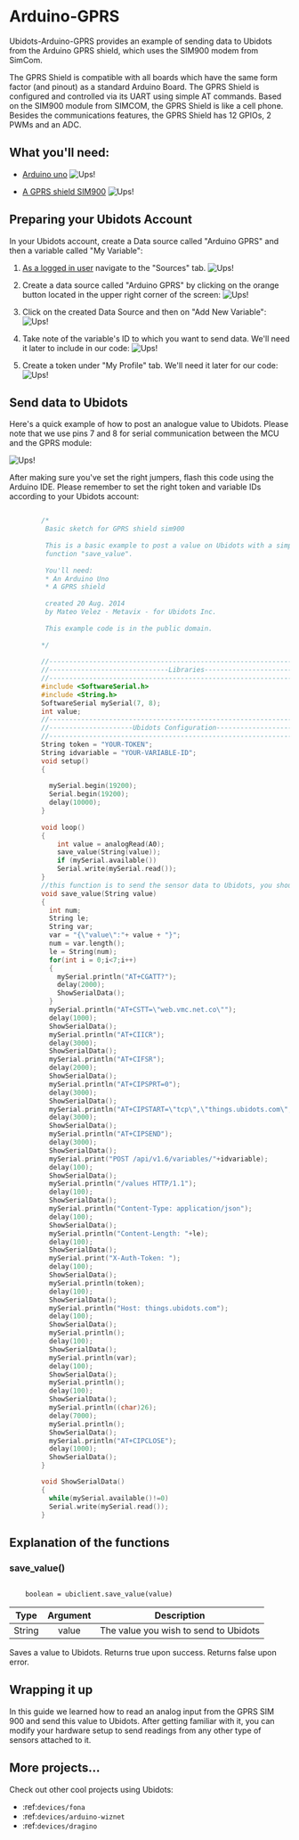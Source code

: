# Arduino-GPRS

Ubidots-Arduino-GPRS provides an example of sending data to Ubidots from the Arduino GPRS shield, which uses the SIM900 modem from SimCom.

The GPRS Shield is compatible with all boards which have the same form factor (and pinout) as a standard Arduino Board. The GPRS Shield is configured and controlled via its UART using simple AT commands. Based on the SIM900 module from SIMCOM, the GPRS Shield is like a cell phone. Besides the communications features, the GPRS Shield has 12 GPIOs, 2 PWMs and an ADC.

## What you'll need:

* [Arduino uno](http://arduino.cc/en/Main/ArduinoBoardUno)
  ![Ups!](../images/devices/arduino-uno.png)
  
* [A GPRS shield SIM900](http://www.seeedstudio.com/depot/GPRS-Shield-V20-p-1379.html)
  ![Ups!](../images/devices/gprs.jpg)
  
## Preparing your Ubidots Account

In your Ubidots account, create a Data source called "Arduino GPRS" and then a variable called "My Variable":

1. [As a logged in user](http://app.ubidots.com/accounts/signin/) navigate to the "Sources" tab.
  ![Ups!](../images/devices/sources.png)
  
2. Create a data source called "Arduino GPRS" by clicking on the orange button located in the upper right corner of the screen:
  ![Ups!](../images/devices/new-source.png)
   
3. Click on the created Data Source and then on "Add New Variable":
  ![Ups!](../images/devices/gprs_newvar.png)
    
4. Take note of the variable's ID to which you want to send data. We'll need it later to include in our code:
  ![Ups!](../images/devices/gprs-id.png)
    
5. Create a token under "My Profile" tab. We'll need it later for our code:
  ![Ups!](../images/devices/electricimp_token.png)
    
## Send data to Ubidots

Here's a quick example of how to post an analogue value to Ubidots. Please note that we use pins 7 and 8 for serial communication between the MCU and the GPRS module:

![Ups!](../images/devices/arduino-gprs-pins.png)
    
After making sure you've set the right jumpers, flash this code using the Arduino IDE. Please remember to set the right token and variable IDs according to your Ubidots account:

```c++

        /*
         Basic sketch for GPRS shield sim900
         
         This is a basic example to post a value on Ubidots with a simple
         function "save_value".
         
         You'll need:
         * An Arduino Uno
         * A GPRS shield
         
         created 20 Aug. 2014
         by Mateo Velez - Metavix - for Ubidots Inc.
         
         This example code is in the public domain.
 
        */
 
        //--------------------------------------------------------------
        //------------------------------Libraries-----------------------
        //--------------------------------------------------------------
        #include <SoftwareSerial.h>
        #include <String.h> 
        SoftwareSerial mySerial(7, 8);                                                      //your pins to serial communication
        int value; 
        //-------------------------------------------------------------
        //---------------------Ubidots Configuration-------------------
        //-------------------------------------------------------------
        String token = "YOUR-TOKEN";                                                        //your token to post values
        String idvariable = "YOUR-VARIABLE-ID";                                             //ID of your variable
        void setup()
        {
          
          mySerial.begin(19200);                                                            //the GPRS baud rate   
          Serial.begin(19200);                                                              //the serial communication baud rate   
          delay(10000);
        }
         
        void loop()
        {
            int value = analogRead(A0);                                                     //read pin A0 from your arduino
            save_value(String(value));                                                      //call the save_value function
            if (mySerial.available())
            Serial.write(mySerial.read());
        }
        //this function is to send the sensor data to Ubidots, you should see the new value in Ubidots after executing this function
        void save_value(String value)
        {
          int num;
          String le;
          String var;
          var = "{\"value\":"+ value + "}";
          num = var.length();
          le = String(num);  
          for(int i = 0;i<7;i++)
          {
            mySerial.println("AT+CGATT?");                                                   //this is made repeatedly because it is unstable
            delay(2000);
            ShowSerialData();
          } 
          mySerial.println("AT+CSTT=\"web.vmc.net.co\"");                                    //replace with your providers' APN
          delay(1000); 
          ShowSerialData(); 
          mySerial.println("AT+CIICR");                                                      //bring up wireless connection
          delay(3000); 
          ShowSerialData(); 
          mySerial.println("AT+CIFSR");                                                      //get local IP adress
          delay(2000); 
          ShowSerialData(); 
          mySerial.println("AT+CIPSPRT=0");
          delay(3000); 
          ShowSerialData(); 
          mySerial.println("AT+CIPSTART=\"tcp\",\"things.ubidots.com\",\"80\"");             //start up the connection
          delay(3000); 
          ShowSerialData(); 
          mySerial.println("AT+CIPSEND");                                                    //begin send data to remote server
          delay(3000);
          ShowSerialData();
          mySerial.print("POST /api/v1.6/variables/"+idvariable);
          delay(100);
          ShowSerialData();
          mySerial.println("/values HTTP/1.1");
          delay(100);
          ShowSerialData();
          mySerial.println("Content-Type: application/json");
          delay(100);
          ShowSerialData();
          mySerial.println("Content-Length: "+le);
          delay(100);
          ShowSerialData();
          mySerial.print("X-Auth-Token: ");
          delay(100);
          ShowSerialData();
          mySerial.println(token);
          delay(100);
          ShowSerialData();
          mySerial.println("Host: things.ubidots.com");
          delay(100);
          ShowSerialData();
          mySerial.println();
          delay(100);
          ShowSerialData();
          mySerial.println(var);
          delay(100);
          ShowSerialData();
          mySerial.println();
          delay(100);
          ShowSerialData();
          mySerial.println((char)26);
          delay(7000);
          mySerial.println(); 
          ShowSerialData(); 
          mySerial.println("AT+CIPCLOSE");                                                //close the communication
          delay(1000);
          ShowSerialData();
        }

        void ShowSerialData()
        {
          while(mySerial.available()!=0)  
          Serial.write(mySerial.read());   
        }
```

## Explanation of the functions 

### save_value()

```c+++

    boolean = ubiclient.save_value(value)
```

|Type|Argument|Description|
|:----:|:----:|:----:|
|String|value|The value you wish to send to Ubidots|

Saves a value to Ubidots. Returns true upon success. Returns false upon error.
 

## Wrapping it up

In this guide we learned how to read an analog input from the GPRS SIM 900 and send this value to Ubidots. After getting familiar with it, you can modify your hardware setup to send readings from any other type of sensors attached to it.


## More projects...


Check out other cool projects using Ubidots:
 
* :ref:`devices/fona`
* :ref:`devices/arduino-wiznet`
* :ref:`devices/dragino`
